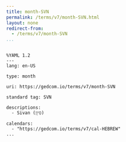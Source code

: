```yaml
---
title: month-SVN
permalink: /terms/v7/month-SVN.html
layout: none
redirect-from:
  - /terms/v7/month-SVN
...
```


```

%YAML 1.2
---
lang: en-US

type: month

uri: https://gedcom.io/terms/v7/month-SVN

standard tag: SVN

descriptions:
  - Sivan (סִיוָן)

calendars:
  - "https://gedcom.io/terms/v7/cal-HEBREW"
...

```
